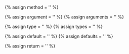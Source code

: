 {% assign method = '' %}

{% assign argument = '' %}
{% assign arguments = '' %}

{% assign type = '' %}
{% assign types = '' %}

{% assign default = '' %}
{% assign defaults = '' %}

{% assign return = '' %}